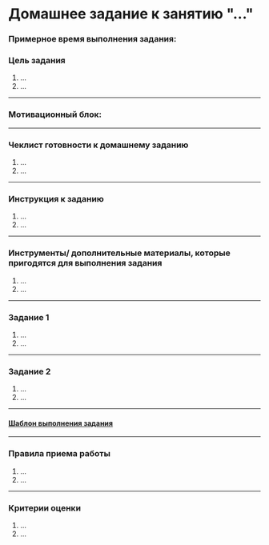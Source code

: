 # Домашнее задание к занятию "..."

### Примерное время выполнения задания:

### Цель задания

1. ...
2. ...

------

### Мотивационный блок:

------

### Чеклист готовности к домашнему заданию

1. ...
2. ...

------

### Инструкция к заданию

1. ...
2. ...

------

### Инструменты/ дополнительные материалы, которые пригодятся для выполнения задания

1. ...
2. ...

------

### Задание 1

1. ...
2. ...

------

### Задание 2

1. ...
2. ...

------

#### [Шаблон выполнения задания](https://docs.google.com/document/d/1youKpKm_JrC0UzDyUslIZW2E2bIv5OVlm_TQDvH5Pvs/edit)

------

### Правила приема работы

1. ...
2. ...

------

### Критерии оценки

1. ...
2. ...


